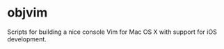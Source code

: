 objvim
======

Scripts for building a nice console Vim for Mac OS X with support for iOS
development.
